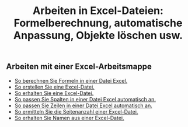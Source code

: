 ﻿---
title: "Arbeiten in Excel-Dateien: Formelberechnung, automatische Anpassung, Objekte löschen usw."
second_title: Aspose.Cells Cloud Documen
linktitle: Excel Gemeinsame Bedienung
type: docs
url: /de/workbook/
aliases: [/working-with-workbook/]
keywords: Working with workbook on an Excel file
description: Aspose.Cells Cloud REST API unterstützt die Arbeit mit Arbeitsmappen in einer Excel-Datei. SDK unterstützt verschiedene Entwicklungssprachen. Dazu gehören Android, C#, Go, Java, NodeJS, Perl, PHP, Python, Ruby und Swift
weight: 20
kwords: Excel, Office Cloud, REST API, Tabellenkalkulation, PDF, CSV, Json, Markdown, Arbeitsmappe
---
## Arbeiten mit einer Excel-Arbeitsmappe

- [So berechnen Sie Formeln in einer Datei Excel.](/cells/de/workbook/calculate-all-formulas/)
- [So erstellen Sie eine Excel-Datei.](/cells/de/workbook/create/)
- [So erhalten Sie eine Excel-Datei.](/cells/de/workbook/get/)
- [So passen Sie Spalten in einer Datei Excel automatisch an.](/cells/de/autofit-columns-on-an-excel-file/)
- [So passen Sie Zeilen in einer Datei Excel automatisch an.](/cells/de/autofit-rows-on-an-excel-file/)
- [So ermitteln Sie die Seitenanzahl einer Excel-Datei.](/cells/de/wget-page-count-from-an-excel-file/)
- [So erhalten Sie Namen aus einer Excel-Datei.](/cells/de/get-names-from-an-excel-file/)
